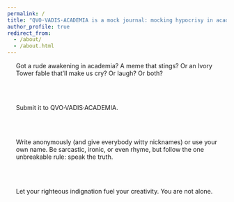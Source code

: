 ```yaml
---
permalink: /
title: "QVO·VADIS·ACADEMIA is a mock journal: mocking hypocrisy in academia, in all seriousness."
author_profile: true
redirect_from: 
  - /about/
  - /about.html
---
```


<div style="padding-left: 20px;">
Got a rude awakening in academia? A meme that stings? Or an Ivory Tower fable that’ll make us cry? Or laugh? Or both?

<br><br>

Submit it to QVO·VADIS·ACADEMIA. 

<br><br>

Write anonymously (and give everybody witty nicknames) or use your own name. Be sarcastic, ironic, or even rhyme, but follow the one unbreakable rule: speak the truth.

<br><br>

Let your righteous indignation fuel your creativity. You are not alone.

</div>